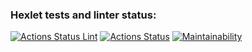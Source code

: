 ### Hexlet tests and linter status:
[![Actions Status Lint](https://github.com/SleekHarpy/python-project-lvl1/workflows/lint-check/badge.svg)](https://github.com/SleekHarpy/python-project-lvl1/actions)
[![Actions Status](https://github.com/SleekHarpy/python-project-lvl1/workflows/hexlet-check/badge.svg)](https://github.com/SleekHarpy/python-project-lvl1/actions)
[![Maintainability](https://api.codeclimate.com/v1/badges/a99a88d28ad37a79dbf6/maintainability)](https://codeclimate.com/github/codeclimate/codeclimate/maintainability)